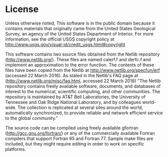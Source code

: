 License
=======

Unless otherwise noted, This software is in the public domain because it contains materials that originally came from the United States Geological Survey, an agency of the United States Department of Interior. For more information, see the official USGS copyright policy at <http://www.usgs.gov/visual-id/credit_usgs.html#copyright>

This software contains two source files obtained from the Netlib repository (http://www.netlib.org/).  These files are named calerf.f and derfc.f and implement an approximation to the error function.  The contents of these files have been copied from the Netlib at <http://www.netlib.org/specfun/erf> (accessed 22 March 2016).  As stated in the Netlib's FAQ page at (<http://www.netlib.org/misc/faq.html>, accessed 22 March 2016) "The Netlib repository contains freely available software, documents, and databases of interest to the numerical, scientific computing, and other communities. The repository is maintained by AT&T Bell Laboratories, the University of Tennessee and Oak Ridge National Laboratory, and by colleagues world-wide. The collection is replicated at several sites around the world, automatically synchronized, to provide reliable and network efficient service to the global community."

The source code can be compiled using freely available gfortran (http://gcc.gnu.org/fortran/) or any of the commercially available Fortran compilers that support Fortran 95 and Fortran 77.  Sample make files are included, but they might require editing in order to work on specific platforms.

